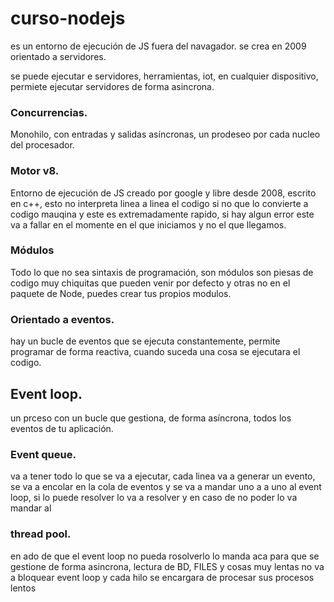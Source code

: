 # curso-nodejs
es un entorno de ejecución de JS fuera del navagador.
se crea en 2009 orientado a servidores.

se puede ejecutar e servidores, herramientas, iot, en cualquier dispositivo, permiete ejecutar servidores de forma asincrona.

### Concurrencias.
Monohilo, con entradas y salidas asíncronas, un prodeseo por cada nucleo del procesador.

### Motor v8.
Entorno de ejecución de JS creado por google y libre desde 2008, escrito en c++, esto no interpreta linea a linea el codigo si no que lo convierte a codigo mauqina y este es extremadamente rapido, si hay algun error este va a fallar en el momente en el que iniciamos y no el que llegamos.

### Módulos
Todo lo que no sea sintaxis de programación, son módulos son piesas de codigo muy chiquitas que pueden venir por defecto y otras no en el paquete de Node, puedes crear tus propios modulos.

### Orientado a eventos.
hay un bucle de eventos que se ejecuta constantemente, permite programar de forma reactiva, cuando suceda una cosa se ejecutara el codigo.

## Event loop.
un prceso con un bucle que gestiona, de forma asíncrona, todos los eventos  de tu aplicación.

 ### Event queue.
 va a tener todo lo que se va a ejecutar, cada linea va a generar un evento, se va a encolar en la cola de eventos y se va a mandar uno a a uno al event loop, si lo puede resolver lo va a resolver y en caso de no poder lo va mandar al

### thread pool.
en ado de que el event loop no pueda rosolverlo lo manda aca para que se gestione de forma asincrona, lectura de BD, FILES y cosas muy lentas no va a bloquear event loop y cada hilo se encargara de procesar sus procesos lentos